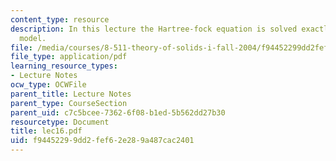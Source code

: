 ```yaml
---
content_type: resource
description: In this lecture the Hartree-fock equation is solved exactly for the jellium
  model.
file: /media/courses/8-511-theory-of-solids-i-fall-2004/f94452299dd2fef62e289a487cac2401_lec16.pdf
file_type: application/pdf
learning_resource_types:
- Lecture Notes
ocw_type: OCWFile
parent_title: Lecture Notes
parent_type: CourseSection
parent_uid: c7c5bcee-7362-6f08-b1ed-5b562dd27b30
resourcetype: Document
title: lec16.pdf
uid: f9445229-9dd2-fef6-2e28-9a487cac2401
---
```

